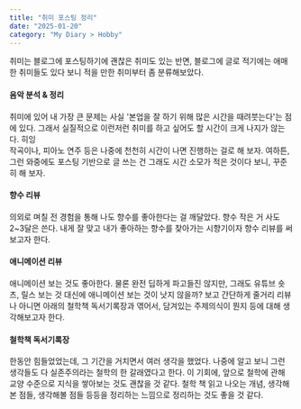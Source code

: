 ```yaml
---
title: "취미 포스팅 정리"
date: "2025-01-20"
category: "My Diary > Hobby"
---
```


취미는 블로그에 포스팅하기에 괜찮은 취미도 있는 반면, 블로그에 글로 적기에는 애매한 취미들도 있다 보니 적을 만한 취미부터 좀 분류해보았다.  

#### 음악 분석 & 정리
취미에 있어 내 가장 큰 문제는 사실 '본업을 잘 하기 위해 많은 시간을 때려붓는다'는 점에 있다. 그래서 실질적으로 이런저런 취미를 하고 싶어도 할 시간이 크게 나지가 않는다. 히잉  
작곡이나, 피아노 연주 등은 나중에 천천히 시간이 나면 진행하는 걸로 해 보자.
여하튼, 그런 와중에도 포스팅 기반으로 글 쓰는 건 그래도 시간 소모가 적은 것이다 보니, 꾸준히 해 보자. 

#### 향수 리뷰
의외로 며칠 전 경험을 통해 나도 향수를 좋아한다는 걸 깨달았다.
향수 작은 거 사도 2~3달은 쓴다. 
내게 잘 맞고 내가 좋아하는 향수를 찾아가는 시향기이자 향수 리뷰를 써 보고자 한다.

#### 애니메이션 리뷰
애니메이션 보는 것도 좋아한다.
물론 완전 딥하게 파고들진 않지만, 그래도 유튜브 숏츠, 릴스 보는 것 대신에 애니메이션 보는 것이 낫지 않을까?
보고 간단하게 줄거리 리뷰나 아니면 아래의 철학책 독서기록장과 엮어서, 담겨있는 주제의식이 뭔지 등에 대해 생각해보고자 한다.

#### 철학책 독서기록장
한동안 힘들었었는데, 그 기간을 거치면서 여러 생각을 했었다.
나중에 알고 보니 그런 생각들도 다 실존주의라는 철학의 한 갈래였다고 한다.
이 기회에, 앞으로 철학에 관해 교양 수준으로 지식을 쌓아보는 것도 괜찮을 것 같다.
철학 책 읽고 나오는 개념, 생각해본 점들, 생각해볼 점들 등등을 정리하는 느낌으로 정리하는 것도 좋을 것 같다.
